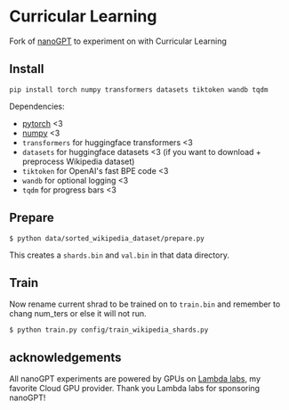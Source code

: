 
# Curricular Learning

Fork of [nanoGPT](https://github.com/karpathy/nanoGPT) to experiment on with  Curricular Learning

## Install

```
pip install torch numpy transformers datasets tiktoken wandb tqdm
```

Dependencies:

- [pytorch](https://pytorch.org) <3
- [numpy](https://numpy.org/install/) <3
-  `transformers` for huggingface transformers <3 
-  `datasets` for huggingface datasets <3 (if you want to download + preprocess Wikipedia dataset)
-  `tiktoken` for OpenAI's fast BPE code <3
-  `wandb` for optional logging <3
-  `tqdm` for progress bars <3

## Prepare

```
$ python data/sorted_wikipedia_dataset/prepare.py
```

This creates a `shards.bin` and `val.bin` in that data directory.


## Train

Now rename current shrad to be trained on to `train.bin` and remember to chang num_ters or else it will not run.
```
$ python train.py config/train_wikipedia_shards.py
```

## acknowledgements

All nanoGPT experiments are powered by GPUs on [Lambda labs](https://lambdalabs.com), my favorite Cloud GPU provider. Thank you Lambda labs for sponsoring nanoGPT!
